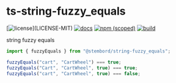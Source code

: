 # ts-string-fuzzy_equals

[![license](https://img.shields.io/badge/license-MIT%2FApache--2.0-blue")](LICENSE-MIT)
[![docs](https://img.shields.io/badge/docs-typescript-blue.svg)](https://aicacia.github.io/ts-string-fuzzy_equals/)
[![npm (scoped)](https://img.shields.io/npm/v/@aicacia/string-fuzzy_equals)](https://www.npmjs.com/package/@aicacia/string-fuzzy_equals)
[![build](https://github.com/aicacia/ts-string-fuzzy_equals/workflows/Test/badge.svg)](https://github.com/aicacia/ts-string-fuzzy_equals/actions?query=workflow%3ATest)

string fuzzy equals

```ts
import { fuzzyEquals } from "@stembord/string-fuzzy_equals";

fuzzyEquals("cart", "CartWheel") === true;
fuzzyEquals("Cart", "CartWheel", true) === true;
fuzzyEquals("cart", "CartWheel", true) === false;
```
